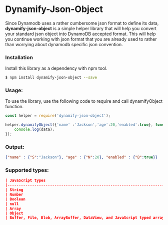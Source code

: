 # Dynamify-Json-Object

Since Dynamodb uses a rather cumbersome json format to define its data, **dynamify-json-object** is a simple helper library that will help you convert your standard json object into DynamoDB accepted format. This will help you continue working with json format that you are already used to rather than worrying about dynamodb specific json convention.

### Installation

Install this library as a dependency with npm tool.

```sh
$ npm install dynamify-json-object --save
```

### Usage:
To use the library, use the following code to require and call dynamifyObject function.

```javascript
const helper = require('dynamify-json-object');

helper.dynamifyObject({'name' :'Jackson','age':20,'enabled':true}, function(data){
    console.log(data);
});

```

### Output:

```json
{"name" : {"S":"Jackson"}, "age" : {"N":20}, "enabled" : {"B":true}}
```

### Supported types:

```json
| JavaScript types                                                       | DynamoDB Attribute Value |
|------------------------------------------------------------------------|--------------------------|
| String                                                                 | S                        |
| Number                                                                 | N                        |
| Boolean                                                                | BOOL                     |
| null                                                                   | NULL                     |
| Array                                                                  | L                        |
| Object                                                                 | M                        |
| Buffer, File, Blob, ArrayBuffer, DataView, and JavaScript typed arrays | B                        |
```